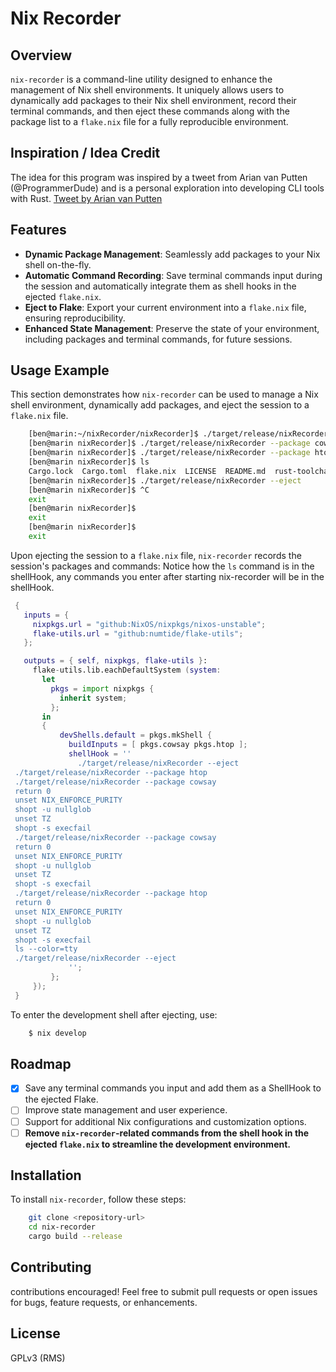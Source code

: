 # Nix Recorder

## Overview
`nix-recorder` is a command-line utility designed to enhance the management of Nix shell environments. It uniquely allows users to dynamically add packages to their Nix shell environment, record their terminal commands, and then eject these commands along with the package list to a `flake.nix` file for a fully reproducible environment.

## Inspiration / Idea Credit
The idea for this program was inspired by a tweet from Arian van Putten (@ProgrammerDude) and is a personal exploration into developing CLI tools with Rust. [Tweet by Arian van Putten](https://twitter.com/ProgrammerDude/status/1754200297675554941)

## Features
- **Dynamic Package Management**: Seamlessly add packages to your Nix shell on-the-fly.
- **Automatic Command Recording**: Save terminal commands input during the session and automatically integrate them as shell hooks in the ejected `flake.nix`.
- **Eject to Flake**: Export your current environment into a `flake.nix` file, ensuring reproducibility.
- **Enhanced State Management**: Preserve the state of your environment, including packages and terminal commands, for future sessions.

## Usage Example
This section demonstrates how `nix-recorder` can be used to manage a Nix shell environment, dynamically add packages, and eject the session to a `flake.nix` file.

```bash
    [ben@marin:~/nixRecorder/nixRecorder]$ ./target/release/nixRecorder --start
    [ben@marin nixRecorder]$ ./target/release/nixRecorder --package cowsay
    [ben@marin nixRecorder]$ ./target/release/nixRecorder --package htop
    [ben@marin nixRecorder]$ ls
    Cargo.lock  Cargo.toml  flake.nix  LICENSE  README.md  rust-toolchain  scripts  shell.nix  src  target
    [ben@marin nixRecorder]$ ./target/release/nixRecorder --eject
    [ben@marin nixRecorder]$ ^C
    exit
    [ben@marin nixRecorder]$
    exit
    [ben@marin nixRecorder]$
    exit
```

Upon ejecting the session to a `flake.nix` file, `nix-recorder` records the session's packages and commands:
Notice how the `ls` command is in the shellHook, any commands you enter after starting nix-recorder will be in the shellHook.

   ```nix
    {
      inputs = {
        nixpkgs.url = "github:NixOS/nixpkgs/nixos-unstable";
        flake-utils.url = "github:numtide/flake-utils";
      };

      outputs = { self, nixpkgs, flake-utils }:
        flake-utils.lib.eachDefaultSystem (system:
          let
            pkgs = import nixpkgs {
              inherit system;
            };
          in
          {
              devShells.default = pkgs.mkShell {
                buildInputs = [ pkgs.cowsay pkgs.htop ];
                shellHook = ''
                  ./target/release/nixRecorder --eject
    ./target/release/nixRecorder --package htop
    ./target/release/nixRecorder --package cowsay
    return 0
    unset NIX_ENFORCE_PURITY
    shopt -u nullglob
    unset TZ
    shopt -s execfail
    ./target/release/nixRecorder --package cowsay
    return 0
    unset NIX_ENFORCE_PURITY
    shopt -u nullglob
    unset TZ
    shopt -s execfail
    ./target/release/nixRecorder --package htop
    return 0
    unset NIX_ENFORCE_PURITY
    shopt -u nullglob
    unset TZ
    shopt -s execfail
    ls --color=tty
    ./target/release/nixRecorder --eject
                '';
            };
        });
    }
```

To enter the development shell after ejecting, use:

```bash
    $ nix develop
```

## Roadmap
- [x] Save any terminal commands you input and add them as a ShellHook to the ejected Flake.
- [ ] Improve state management and user experience.
- [ ] Support for additional Nix configurations and customization options.
- [ ] **Remove `nix-recorder`-related commands from the shell hook in the ejected `flake.nix` to streamline the development environment.**

## Installation
To install `nix-recorder`, follow these steps:

```bash
    git clone <repository-url>
    cd nix-recorder
    cargo build --release
```
## Contributing 
contributions encouraged! Feel free to submit pull requests or open issues for bugs, feature requests, or enhancements.

## License
GPLv3 (RMS)

